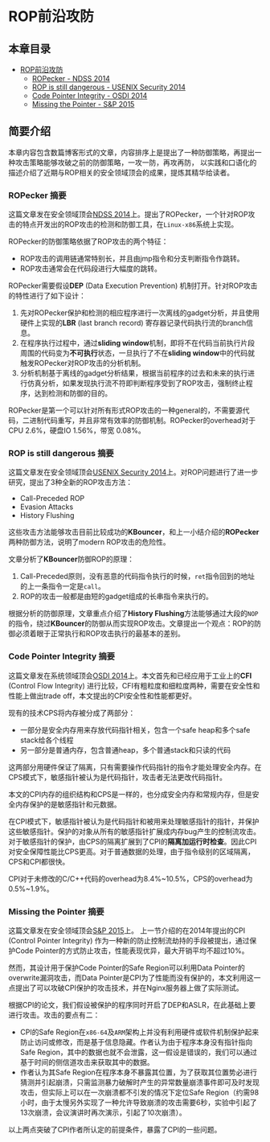 # ROP前沿攻防

## 本章目录

* [ROP前沿攻防](./README.md)
    + [ROPecker - NDSS 2014](./ROPecker.md)
    + [ROP is still dangerous - USENIX Security 2014](./ROP-is-still-dangerous.md)
    + [Code Pointer Integrity - OSDI 2014](./Code-Pointer-Integrity.md)
    + [Missing the Pointer - S&P 2015](./Missing-the-Pointer.md)

## 简要介绍

本章内容包含数篇博客形式的文章，内容排序上是提出了一种防御策略，再提出一种攻击策略能够攻破之前的防御策略，一攻一防，再攻再防， 以实践和口语化的描述介绍了近期与ROP相关的安全领域顶会的成果，提炼其精华给读者。

### ROPecker 摘要

这篇文章发在安全领域顶会[NDSS 2014](http://www.internetsociety.org/doc/ropecker-generic-and-practical-approach-defending-against-rop-attacks)上。提出了ROPecker，一个针对ROP攻击的特点开发出的ROP攻击的检测和防御工具，在`Linux-x86`系统上实现。

ROPecker的防御策略依据了ROP攻击的两个特征：
* ROP攻击的调用链通常特别长，并且由jmp指令和分支判断指令作跳转。
* ROP攻击通常会在代码段进行大幅度的跳转。

ROPecker需要假设**DEP** (Data Execution Prevention) 机制打开。针对ROP攻击的特性进行了如下设计：

1. 先对ROPecker保护和检测的相应程序进行一次离线的gadget分析，并且使用硬件上实现的**LBR** (last branch record) 寄存器记录代码执行流的branch信息。
2. 在程序执行过程中，通过**sliding window**机制，即将不在代码当前执行片段周围的代码变为**不可执行**状态，一旦执行了不在**sliding window**中的代码就触发ROPecker对ROP攻击的分析机制。
3. 分析机制基于离线的gadget分析结果，根据当前程序的过去和未来的执行进行仿真分析，如果发现执行流不符即判断程序受到了ROP攻击，强制终止程序，达到检测和防御的目的。

ROPecker是第一个可以针对所有形式ROP攻击的一种general的，不需要源代码，二进制代码重写，并且非常有效率的防御机制。ROPecker的overhead对于CPU 2.6%，硬盘IO 1.56%，带宽 0.08%。

### ROP is still dangerous 摘要

这篇文章发在安全领域顶会[USENIX Security 2014](https://www.usenix.org/conference/usenixsecurity14/technical-sessions/presentation/carlini)上。对ROP问题进行了进一步研究，提出了3种全新的ROP攻击方法：
* Call-Preceded ROP
* Evasion Attacks
* History Flushing

这些攻击方法能够攻击目前比较成功的**KBouncer**，和上一小结介绍的**ROPecker**两种防御方法，说明了modern ROP攻击的危险性。

文章分析了**KBouncer**防御ROP的原理：

1. Call-Preceded原则，没有恶意的代码指令执行的时候，`ret`指令回到的地址的上一条指令一定是`call`。
2. ROP的攻击一般都是由短的gadget组成的长串指令来执行的。

根据分析的防御原理，文章重点介绍了**History Flushing**方法能够通过大段的`NOP`的指令，绕过**KBouncer**的防御从而实现ROP攻击。文章提出一个观点：ROP的防御必须着眼于正常执行和ROP攻击执行的最基本的差别。

### Code Pointer Integrity 摘要

这篇文章发在系统领域顶会[OSDI 2014](https://www.usenix.org/node/186160)上。本文首先和已经应用于工业上的**CFI** (Control Flow Integrity) 进行比较，CFI有粗粒度和细粒度两种，需要在安全性和性能上做出trade off，本文提出的CPI安全性和性能都更好。

现有的技术CPS将内存被分成了两部分：
* 一部分是安全内存用来存放代码指针相关，包含一个safe heap和多个safe stack给各个线程
* 另一部分是普通内存，包含普通heap，多个普通stack和只读的代码

这两部分用硬件保证了隔离，只有需要操作代码指针的指令才能处理安全内存。在CPS模式下，敏感指针被认为是代码指针，攻击者无法更改代码指针。

本文的CPI内存的组织结构和CPS是一样的，也分成安全内存和常规内存，但是安全内存保护的是敏感指针和元数据。

在CPI模式下，敏感指针被认为是代码指针和被用来处理敏感指针的指针，并保护这些敏感指针。保护的对象从所有的敏感指针扩展成内存bug产生的控制流攻击。对于敏感指针的保护，由CPS的隔离扩展到了CPI的**隔离加运行时检查**。因此CPI对安全保障性能比CPS更高。对于普通数据的处理，由于指令级别的区域隔离，CPS和CPI都很快。

CPI对于未修改的C/C++代码的overhead为8.4%~10.5%，CPS的overhead为0.5%~1.9%。

### Missing the Pointer 摘要

这篇文章发在安全领域顶会[S&P 2015](http://www.ieee-security.org/TC/SP2015/program.html)上。
上一节介绍的在2014年提出的CPI (Control Pointer Integrity) 作为一种新的防止控制流劫持的手段被提出，通过保护Code Pointer的方式防止攻击，性能表现优异，最大开销平均不超过10%。

然而，其设计用于保护Code Pointer的Safe Region可以利用Data Pointer的overwrite漏洞攻击，而Data Pointer是CPI为了性能而没有保护的，本文利用这一点提出了可以攻破CPI保护的攻击技术，并在Nginx服务器上做了实际测试。

根据CPI的论文，我们假设被保护的程序同时开启了DEP和ASLR，在此基础上要进行攻击。攻击的要点有二：
* CPI的Safe Region在`x86-64`及`ARM`架构上并没有利用硬件或软件机制保护起来防止访问或修改，而是基于信息隐藏。作者认为由于程序本身没有指针指向Safe Region，其中的数据也就不会泄露，这一假设是错误的，我们可以通过基于时间的侧信道攻击来获取其中的数据。
* 作者认为其Safe Region在程序本身不暴露其位置，为了获取其位置势必进行猜测并引起崩溃，只需监测暴力破解时产生的异常数量崩溃事件即可及时发现攻击，但实际上可以在一次崩溃都不引发的情况下定位Safe Region（约需98小时，由于太慢另外实现了一种允许导致崩溃的攻击需要6秒，实验中引起了13次崩溃，会议演讲时再次演示，引起了10次崩溃）。

以上两点突破了CPI作者所认定的前提条件，暴露了CPI的一些问题。
